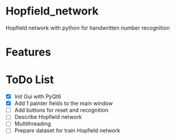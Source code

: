 # Hopfield_network
Hopfield network with python for handwritten number recognition


# Features
 

# ToDo List
- [x] Init Gui with PyQt6
- [x] Add 1 painter fields to the main window
- [ ] Add buttons for reset and recognition
- [ ] Describe Hopfield network
- [ ] Multithreading
- [ ] Prepare dataset for train Hopfield network